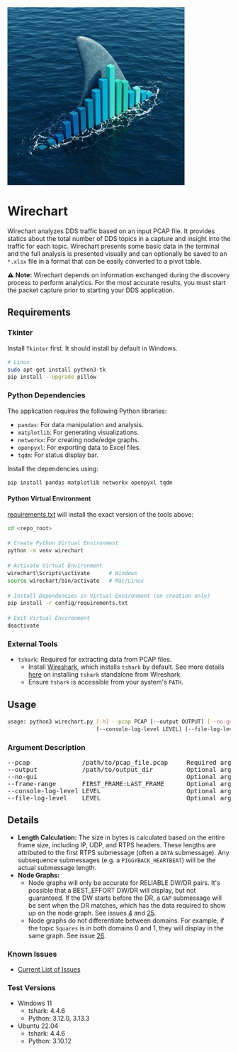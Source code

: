 <img src="./img/wirechart_icon.png">

# Wirechart

Wirechart analyzes DDS traffic based on an input PCAP file.  It provides statics about the total number of DDS topics in a capture and insight into the traffic for each topic.  Wirechart presents some basic data in the terminal and the full analysis is presented visually and can optionally be saved to an `*.xlsx` file in a format that can be easily converted to a pivot table.

⚠️ **Note:** Wirechart depends on information exchanged during the discovery process to perform analytics. For the most accurate results, you must start the packet capture prior to starting your DDS application.

## Requirements

### Tkinter

Install `Tkinter` first.  It should install by default in Windows.

```bash
# Linux
sudo apt-get install python3-tk
pip install --upgrade pillow
```

### Python Dependencies
The application requires the following Python libraries:

- `pandas`: For data manipulation and analysis.
- `matplotlib`: For generating visualizations.
- `networkx`: For creating node/edge graphs.
- `openpyxl`: For exporting data to Excel files.
- `tqdm`: For status display bar.

Install the dependencies using:

```bash
pip install pandas matplotlib networkx openpyxl tqdm
```
#### Python Virtual Environment
[requirements.txt](./config/requirements.txt) will install the exact version of the tools above:

```bash
cd <repo_root>

# Create Python Virtual Environment
python -m venv wirechart

# Activate Virtual Environment
wirechart\Scripts\activate      # Windows
source wirechart/bin/activate   # Mac/Linux

# Install Dependencies in Virtual Environment (on creation only)
pip install -r config/requirements.txt

# Exit Virtual Environment
deactivate
```

### External Tools

- `tshark`: Required for extracting data from PCAP files.
    - Install [Wireshark](https://www.wireshark.org/download.html), which installs `tshark` by default.  See more details [here](https://tshark.dev/setup/install/) on installing `tshark` standalone from Wireshark.
    - Ensure `tshark` is accessible from your system's `PATH`.

## Usage

```bash
usage: python3 wirechart.py [-h] --pcap PCAP [--output OUTPUT] [--no-gui] [--frame-range FRAME_RANGE]
                            [--console-log-level LEVEL] [--file-log-level LEVEL]
```

### Argument Description

<pre>
--pcap              /path/to/pcap_file.pcap     Required argument to specify the PCAP file.
--output            /path/to/output_dir         Optional argument to specify an output path for statistics and logs.  Default is 'output'.
--no-gui                                        Optional argument to limit output to only the console.
--frame-range       FIRST_FRAME:LAST_FRAME      Optional argument to specify the range of frames (inclusive) to analyze.
--console-log-level LEVEL                       Optional argument to specify the console log level (DEBUG, INFO, WARNING, *ERROR*, CRITICAL).
--file-log-level    LEVEL                       Optional argument to specify the file log level (DEBUG, *INFO*, WARNING, ERROR, CRITICAL).
</pre>

## Details

- **Length Calculation:** The size in bytes is calculated based on the entire frame size, including IP, UDP, and RTPS headers.  These lengths are attributed to the first RTPS submessage (often a `DATA` submessage).  Any subsequence submessages (e.g. a `PIGGYBACK_HEARTBEAT`) will be the actual submessage length.
- **Node Graphs:**
    - Node graphs will only be accurate for RELIABLE DW/DR pairs.  It's possible that a BEST_EFFORT DW/DR will display, but not guaranteed.  If the DW starts before the DR, a `GAP` submessage will be sent when the DR matches, which has the data required to show up on the node graph. See issues [4](https://github.com/rticommunity/rti-wirechart/issues/4) and [25](https://github.com/rticommunity/rti-wirechart/issues/25).
    - Node graphs do not differentiate between domains.  For example, if the topic `Squares` is in both domains 0 and 1, they will display in the same graph. See issue [26](https://github.com/rticommunity/rti-wirechart/issues/26).

### Known Issues

- [Current List of Issues](https://github.com/rticommunity/rti-wirechart/issues)

### Test Versions

- Windows 11
    - tshark: 4.4.6
    - Python: 3.12.0, 3.13.3
- Ubuntu 22.04
    - tshark: 4.4.6
    - Python: 3.10.12